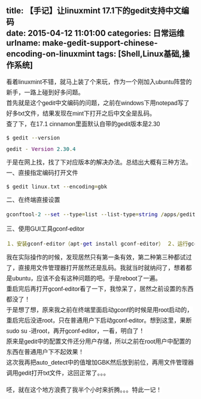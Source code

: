 title: 【手记】让linuxmint 17.1下的gedit支持中文编码  
date: 2015-04-12 11:01:00
categories: 日常运维
urlname: make-gedit-support-chinese-encoding-on-linuxmint
tags: [Shell,Linux基础,操作系统]
---
<span style="font-family:'Hiragino Sans GB W3', 'Hiragino Sans GB', Arial, Helvetica, simsun, u5b8bu4f53;font-size:16px;line-height:28px;background-color:#FFFFFF;"> 看着linuxmint不错，就马上装了个来玩，作为一个刚加入ubuntu阵营的新手，一路上碰到好多问题。</span><br />
<span style="font-family:'Hiragino Sans GB W3', 'Hiragino Sans GB', Arial, Helvetica, simsun, u5b8bu4f53;font-size:16px;line-height:28px;background-color:#FFFFFF;">首先就是这个gedit中文编码的问题，之前在windows下用notepad写了好多txt文件，结果发现在mint下打开之后中文全是乱码。</span><br />
<span style="font-family:'Hiragino Sans GB W3', 'Hiragino Sans GB', Arial, Helvetica, simsun, u5b8bu4f53;font-size:16px;line-height:28px;background-color:#FFFFFF;"> 查了下，在17.1 cinnamon里面默认自带的gedit版本是2.30</span><br />
<pre class="prettyprint"><span class="pln">$ gedit </span><span class="pun" style="color:#666600;">--</span><span class="pln">version</span></pre>
<pre class="prettyprint"><span class="pln">gedit </span><span class="pun" style="color:#666600;">-</span><span class="pln"> </span><span class="typ" style="color:#660066;">Version</span><span class="pln"> </span><span class="lit" style="color:#006666;">2.30</span><span class="pun" style="color:#666600;">.</span><span class="lit" style="color:#006666;">4</span> </pre>
<span style="font-family:'Hiragino Sans GB W3', 'Hiragino Sans GB', Arial, Helvetica, simsun, u5b8bu4f53;font-size:16px;line-height:28px;background-color:#FFFFFF;"> 于是在网上找，找了下对应版本的解决办法。总结出大概有三种方法。</span><br />
<span style="font-family:'Hiragino Sans GB W3', 'Hiragino Sans GB', Arial, Helvetica, simsun, u5b8bu4f53;font-size:16px;line-height:28px;background-color:#FFFFFF;">一、直接指定编码打开文件</span><br />
<!--more-->
<pre class="prettyprint"><span class="pln">$&nbsp;gedit&nbsp;linux</span><span class="pun" style="color:#666600;">.</span><span class="pln">txt&nbsp;</span><span class="pun" style="color:#666600;">--</span><span class="pln">encoding</span><span class="pun" style="color:#666600;">=</span><span class="pln">gbk</span> </pre>
<span style="font-family:'Hiragino Sans GB W3', 'Hiragino Sans GB', Arial, Helvetica, simsun, u5b8bu4f53;font-size:16px;line-height:28px;background-color:#FFFFFF;">二、在终端直接设置</span> 
<pre class="prettyprint"><span class="pln">gconftool</span><span class="pun" style="color:#666600;">-</span><span class="lit" style="color:#006666;">2</span><span class="pln"> </span><span class="pun" style="color:#666600;">--</span><span class="kwd" style="color:#000088;">set</span><span class="pln"> </span><span class="pun" style="color:#666600;">--</span><span class="pln">type</span><span class="pun" style="color:#666600;">=</span><span class="pln">list </span><span class="pun" style="color:#666600;">--</span><span class="pln">list</span><span class="pun" style="color:#666600;">-</span><span class="pln">type</span><span class="pun" style="color:#666600;">=</span><span class="kwd" style="color:#000088;">string</span><span class="pln"> </span><span class="pun" style="color:#666600;">/</span><span class="pln">apps</span><span class="pun" style="color:#666600;">/</span><span class="pln">gedit</span><span class="pun" style="color:#666600;">-</span><span class="lit" style="color:#006666;">2</span><span class="pun" style="color:#666600;">/</span><span class="pln">preferences</span><span class="pun" style="color:#666600;">/</span><span class="pln">encodings</span><span class="pun" style="color:#666600;">/</span><span class="pln">auto_detected </span><span class="str" style="color:#008800;">"</span><span style="color:#008800;font-family:'sans serif', tahoma, verdana, helvetica;line-height:1.5;">[GB2312,UTF-8,CURRENT,ISO-8859-15,UTF-16]"</span> </pre>
<span style="font-family:'Hiragino Sans GB W3', 'Hiragino Sans GB', Arial, Helvetica, simsun, u5b8bu4f53;font-size:16px;line-height:28px;background-color:#FFFFFF;">三、使用GUI工具gconf-editor</span><br />
<pre class="prettyprint"><span class="pun" style="color:#666600;">１、安装</span><span class="pln">gconf</span><span class="pun" style="color:#666600;">-</span><span class="pln">editor</span><span class="pun" style="color:#666600;">（</span><span class="pln">apt</span><span class="pun" style="color:#666600;">-</span><span class="kwd" style="color:#000088;">get</span><span class="pln"> install gconf</span><span class="pun" style="color:#666600;">-</span><span class="pln">editor</span><span class="pun" style="color:#666600;">）</span> <span class="pun" style="color:#666600;">２、运行</span><span class="pln">gconf</span><span class="pun" style="color:#666600;">-</span><span class="pln">editor</span> <span class="pun" style="color:#666600;">３、展开/</span><span class="pln">apps</span><span class="pun" style="color:#666600;">/</span><span class="pln">gedit</span><span class="pun" style="color:#666600;">-</span><span class="lit" style="color:#006666;">2</span><span class="pun" style="color:#666600;">/</span><span class="pln">preferences</span><span class="pun" style="color:#666600;">/</span><span class="pln">encodings</span> <span class="pun" style="color:#666600;">４、在</span><span class="pln">auto_detected</span><span class="pun" style="color:#666600;">键中新增</span><span class="pln">GBK</span><span class="pun" style="color:#666600;">，并使它位于</span><span class="pln">UTF</span><span class="pun" style="color:#666600;">-</span><span class="lit" style="color:#006666;">8</span><span class="pun" style="color:#666600;">前面，点</span><span class="pln">OK</span><span class="pun" style="color:#666600;">。</span> </pre>
<span style="font-family:'Hiragino Sans GB W3', 'Hiragino Sans GB', Arial, Helvetica, simsun, u5b8bu4f53;font-size:16px;line-height:28px;background-color:#FFFFFF;">我在实际操作的时候，发现居然只有第一条有效，第二种第三种都试过了，直接用文件管理器打开居然还是乱码。我就当时就纳闷了，想着都是ubuntu，应该不会有这种问题的吧。于是reboot了一遍。</span><br />
<span style="font-family:'Hiragino Sans GB W3', 'Hiragino Sans GB', Arial, Helvetica, simsun, u5b8bu4f53;font-size:16px;line-height:28px;background-color:#FFFFFF;"> 重启完后再打开gconf-editor看了一下，我惊呆了，居然之前设置的东西都没了！</span><br />
<span style="font-family:'Hiragino Sans GB W3', 'Hiragino Sans GB', Arial, Helvetica, simsun, u5b8bu4f53;font-size:16px;line-height:28px;background-color:#FFFFFF;"> 于是想了想，原来我之前在终端里面启动gconf的时候是用root启动的，重启完后没进root，只在普通用户下启动gconf-editor。想到这里，果断sudo su -进root，再开gconf-editor，一看，明白了！</span><br />
<span style="font-family:'Hiragino Sans GB W3', 'Hiragino Sans GB', Arial, Helvetica, simsun, u5b8bu4f53;font-size:16px;line-height:28px;background-color:#FFFFFF;"> 原来是gedit中的配置文件还分用户存储，所以之前在root用户中配置的东西在普通用户下不起效果！</span><br />
<span style="font-family:'Hiragino Sans GB W3', 'Hiragino Sans GB', Arial, Helvetica, simsun, u5b8bu4f53;font-size:16px;line-height:28px;background-color:#FFFFFF;"> 这次我再把auto_detect中的值增加GBK然后放到前位，再用文件管理器调用gedit打开txt文件，这回正常了。。。</span><br />
<br />
<span style="font-family:'Hiragino Sans GB W3', 'Hiragino Sans GB', Arial, Helvetica, simsun, u5b8bu4f53;font-size:16px;line-height:28px;background-color:#FFFFFF;"> 呸，就在这个地方浪费了我半个小时来折腾。。。特此一记！</span>